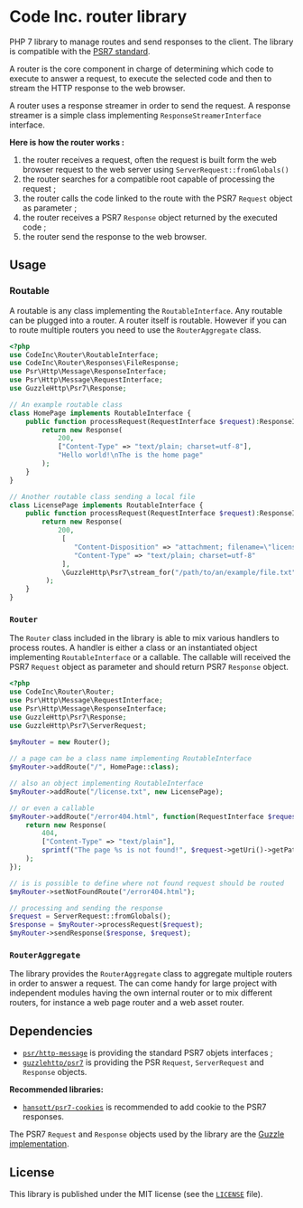 # Code Inc. router library

PHP 7 library to manage routes and send responses to the client.  The library is compatible with the [PSR7 standard](https://www.php-fig.org/psr/psr-7/). 
 
A router is the core component in charge of determining which code to execute to answer a request, to execute the selected code and then to stream the HTTP response to the web browser. 

A router uses a response streamer in order to send the request. A response streamer is a simple class implementing `ResponseStreamerInterface` interface.

**Here is how the router works :**
1. the router receives a request, often the request is built form the web browser request to the web server using `ServerRequest::fromGlobals()`
2. the router searches for a compatible root capable of processing the request ;
3. the router calls the code linked to the route with the PSR7 `Request` object as parameter ;
4. the router receives a PSR7 `Response` object returned by the executed code ;
5. the router send the response to the web browser. 


## Usage

### Routable

A routable is any class implementing the `RoutableInterface`. Any routable can be plugged into a router. A router itself is routable. However if you can to route multiple routers you need to use the `RouterAggregate` class.

```php
<?php
use CodeInc\Router\RoutableInterface;
use CodeInc\Router\Responses\FileResponse;
use Psr\Http\Message\ResponseInterface;
use Psr\Http\Message\RequestInterface;
use GuzzleHttp\Psr7\Response;

// An example routable class 
class HomePage implements RoutableInterface {
	public function processRequest(RequestInterface $request):ResponseInterface {
        return new Response(
        	200, 
            ["Content-Type" => "text/plain; charset=utf-8"], 
            "Hello world!\nThe is the home page"
        );
    }
}

// Another routable class sending a local file
class LicensePage implements RoutableInterface {
	public function processRequest(RequestInterface $request):ResponseInterface {
        return new Response(
        	200,
             [
                "Content-Disposition" => "attachment; filename=\"license.txt\"",
                "Content-Type" => "text/plain; charset=utf-8"
             ],
             \GuzzleHttp\Psr7\stream_for("/path/to/an/example/file.txt")
         );
    }
}
```

### `Router`

The `Router` class included in the library is able to mix various handlers to process routes. A handler is either a class or an instantiated object implementing `RoutableInterface` or a callable. The callable will received the PSR7 `Request` object as parameter and should return PSR7 `Response` object.

```php
<?php
use CodeInc\Router\Router;
use Psr\Http\Message\RequestInterface;
use Psr\Http\Message\ResponseInterface;
use GuzzleHttp\Psr7\Response;
use GuzzleHttp\Psr7\ServerRequest;
 
$myRouter = new Router();

// a page can be a class name implementing RoutableInterface
$myRouter->addRoute("/", HomePage::class); 

// also an object implementing RoutableInterface
$myRouter->addRoute("/license.txt", new LicensePage); 

// or even a callable
$myRouter->addRoute("/error404.html", function(RequestInterface $request):ResponseInterface { 
	return new Response(
		404, 
		["Content-Type" => "text/plain"], 
	    sprintf("The page %s is not found!", $request->getUri()->getPath())
    );
});

// is is possible to define where not found request should be routed
$myRouter->setNotFoundRoute("/error404.html");

// processing and sending the response
$request = ServerRequest::fromGlobals();
$response = $myRouter->processRequest($request);
$myRouter->sendResponse($response, $request);
```

### `RouterAggregate`

The library provides the `RouterAggregate` class to aggregate multiple routers in order to answer a request. The can come handy for large project with independent modules having the own internal router or to mix different routers, for instance a web page router and a web asset router. 


## Dependencies 

* [`psr/http-message`](https://packagist.org/packages/psr/http-message) is providing the standard PSR7 objets interfaces ;
* [`guzzlehttp/psr7`](https://packagist.org/packages/guzzlehttp/psr7) is providing the PSR `Request`, `ServerRequest` and `Response` objects.

**Recommended libraries:**
* [`hansott/psr7-cookies`](https://packagist.org/packages/hansott/psr7-cookies) is recommended to add cookie to the PSR7 responses.

The PSR7 `Request` and `Response` objects used by the library are the [Guzzle implementation](https://github.com/guzzle/psr7).


## License 
This library is published under the MIT license (see the [`LICENSE`](https://github.com/codeinchq/lib-gui/blob/master/LICENSE) file).


